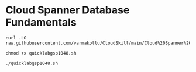 # Cloud Spanner Database Fundamentals

```
curl -LO raw.githubusercontent.com/varmakollu/CloudSkill/main/Cloud%20Spanner%20%20Database%20Fundamentals/quicklabgsp1048.sh

chmod +x quicklabgsp1048.sh

./quicklabgsp1048.sh

```
